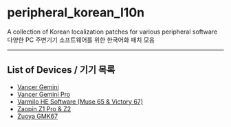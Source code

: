 # peripheral_korean_l10n

A collection of Korean localization patches for various peripheral software   
다양한 PC 주변기기 소프트웨어를 위한 한국어화 패치 모음

----

## List of Devices / 기기 목록

* [Vancer Gemini](vancer-gemini)
* [Vancer Gemini Pro](vancer-gemini-pro)
* [Varmilo HE Software (Muse 65 & Victory 67)](varmilo-HE)
* [Zaopin Z1 Pro & Z2](zaopin-z1pro-z2)
* [Zuoya GMK67](zuoya-gmk67)